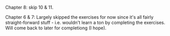 Chapter 8: skip 10 & 11.

Chapter 6 & 7: Largely skipped the exercises for now since it's all fairly straight-forward stuff - i.e. wouldn't learn a ton by completing the exercises.  Will come back to later for completiong (I hope).
